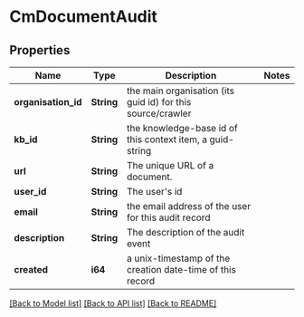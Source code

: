 # CmDocumentAudit

## Properties

Name | Type | Description | Notes
------------ | ------------- | ------------- | -------------
**organisation_id** | **String** | the main organisation (its guid id) for this source/crawler | 
**kb_id** | **String** | the knowledge-base id of this context item, a guid-string | 
**url** | **String** | The unique URL of a document. | 
**user_id** | **String** | The user's id | 
**email** | **String** | the email address of the user for this audit record | 
**description** | **String** | The description of the audit event | 
**created** | **i64** | a unix-timestamp of the creation date-time of this record | 

[[Back to Model list]](../README.md#documentation-for-models) [[Back to API list]](../README.md#documentation-for-api-endpoints) [[Back to README]](../README.md)


